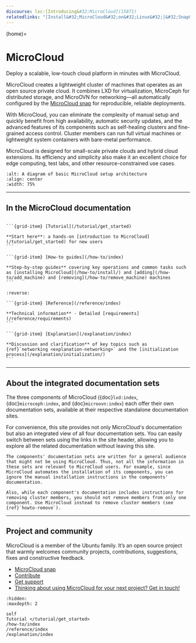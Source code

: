 ```yaml
---
discourse: lxc:[Introducing&#32;MicroCloud](15871)
relatedlinks: "[Install&#32;MicroCloud&#32;on&#32;Linux&#32;|&#32;Snap&#32;Store](https://snapcraft.io/microcloud)"
---
```


(home)=
# MicroCloud

Deploy a scalable, low-touch cloud platform in minutes with MicroCloud.

MicroCloud creates a lightweight cluster of machines that operates as an open source private cloud. It combines LXD for virtualization, MicroCeph for distributed storage, and MicroOVN for networking—all automatically configured by the [MicroCloud snap](https://snapcraft.io/microcloud) for reproducible, reliable deployments.

With MicroCloud, you can eliminate the complexity of manual setup and quickly benefit from high availability, automatic security updates, and the advanced features of its components such as self-healing clusters and fine-grained access control. Cluster members can run full virtual machines or lightweight system containers with bare-metal performance.

MicroCloud is designed for small-scale private clouds and hybrid cloud extensions. Its efficiency and simplicity also make it an excellent choice for edge computing, test labs, and other resource-constrained use cases.

```{figure} /images/microcloud_basic_architecture.svg
:alt: A diagram of basic MicroCloud setup architecture
:align: center
:width: 75%
```

---

## In the MicroCloud documentation

````{grid} 1 1 2 2

```{grid-item} [Tutorial](/tutorial/get_started)

**Start here**: a hands-on [introduction to MicroCloud](/tutorial/get_started) for new users
```

```{grid-item} [How-to guides](/how-to/index)

**Step-by-step guides** covering key operations and common tasks such as [installing MicroCloud](/how-to/install/) and [adding](/how-to/add_machine) and [removing](/how-to/remove_machine) machines
```

````

````{grid} 1 1 2 2
:reverse:

```{grid-item} [Reference](/reference/index)

**Technical information** - Detailed [requirements](/reference/requirements)
```

```{grid-item} [Explanation](/explanation/index)

**Discussion and clarification** of key topics such as {ref}`networking <explanation-networking>` and the [initialization process](/explanation/initialization/)
```

````

---

## About the integrated documentation sets

The three components of MicroCloud ({doc}`lxd:index`, {doc}`microceph:index`, and {doc}`microovn:index`) each offer their own documentation sets, available at their respective standalone documentation sites. 

For convenience, this site provides not only MicroCloud's documentation but also an integrated view of all four documentation sets. You can easily switch between sets using the links in the site header, allowing you to explore all the related documentation without leaving this site.

```{note}
The components' documentation sets are written for a general audience that might not be using MicroCloud. Thus, not all the information in these sets are relevant to MicroCloud users. For example, since MicroCloud automates the installation of its components, you can ignore the manual installation instructions in the components' documentation.

Also, while each component's documentation includes instructions for removing cluster members, you should not remove members from only one component. Use MicroCloud instead to remove cluster members (see {ref}`howto-remove`).
```

---

## Project and community

MicroCloud is a member of the Ubuntu family. It’s an open source project that warmly welcomes community projects, contributions, suggestions, fixes and constructive feedback.

- [MicroCloud snap](https://snapcraft.io/microcloud)
- [Contribute](https://github.com/canonical/microcloud)
- [Get support](https://discourse.ubuntu.com/c/lxd/microcloud/145)
- [Thinking about using MicroCloud for your next project? Get in touch!](https://canonical.com/microcloud)


```{toctree}
:hidden:
:maxdepth: 2

self
Tutorial </tutorial/get_started>
/how-to/index
/reference/index
/explanation/index
